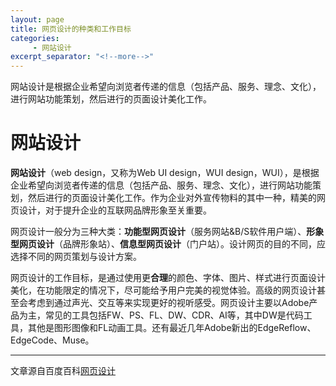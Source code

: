 ```yaml
---
layout: page
title: 网页设计的种类和工作目标
categories:
     - 网站设计
excerpt_separator: "<!--more-->"
---
```

网站设计是根据企业希望向浏览者传递的信息（包括产品、服务、理念、文化），进行网站功能策划，然后进行的页面设计美化工作。
<!--more-->
# 网站设计
**网站设计**（web design，又称为Web UI design，WUI design，WUI），是根据企业希望向浏览者传递的信息（包括产品、服务、理念、文化），进行网站功能策划，然后进行的页面设计美化工作。作为企业对外宣传物料的其中一种，精美的网页设计，对于提升企业的互联网品牌形象至关重要。  

网页设计一般分为三种大类：**功能型网页设计**（服务网站&B/S软件用户端）、**形象型网页设计**（品牌形象站）、**信息型网页设计**（门户站）。设计网页的目的不同，应选择不同的网页策划与设计方案。  

网页设计的工作目标，是通过使用更**合理**的颜色、字体、图片、样式进行页面设计美化，在功能限定的情况下，尽可能给予用户完美的视觉体验。高级的网页设计甚至会考虑到通过声光、交互等来实现更好的视听感受。网页设计主要以Adobe产品为主，常见的工具包括FW、PS、FL、DW、CDR、AI等，其中DW是代码工具，其他是图形图像和FL动画工具。还有最近几年Adobe新出的EdgeReflow、EdgeCode、Muse。  
****  
文章源自百度百科[网页设计](https://baike.baidu.com/item/%E7%BD%91%E9%A1%B5%E8%AE%BE%E8%AE%A1/235026?fr=aladdin)